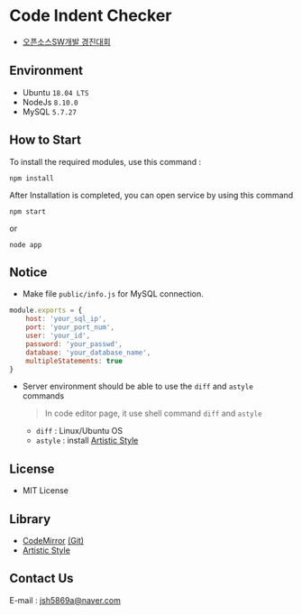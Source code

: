 #  Code Indent Checker
* [오픈소스SW개발 경진대회](https://user-images.githubusercontent.com/26873983/68831018-aba73080-06f0-11ea-82c7-1a93f8d2de46.jpg)

## Environment
  - Ubuntu    `18.04 LTS`
  - NodeJs    `8.10.0`
  - MySQL     `5.7.27`

## How to Start
To install the required modules, use this command :
```
npm install
```
After Installation is completed, you can open service by using this command
```
npm start
```
or
```
node app
```

## Notice
* Make file `public/info.js` for MySQL connection.
```javascript
module.exports = {
    host: 'your_sql_ip',
    port: 'your_port_num',
    user: 'your_id',
    password: 'your_passwd',
    database: 'your_database_name',
    multipleStatements: true
}
```

* Server environment should be able to use the `diff` and `astyle` commands
    > In code editor page, it use shell command `diff` and `astyle`
    * `diff` : Linux/Ubuntu OS
    * `astyle` : install [Artistic Style](http://astyle.sourceforge.net)

## License
* MIT License

## Library
* [CodeMirror](http://codemirror.net) [(Git)](https://github.com/codemirror/CodeMirror)
* [Artistic Style](http://astyle.sourceforge.net)

## Contact Us
E-mail : jsh5869a@naver.com
